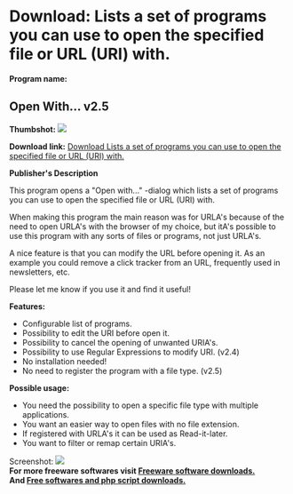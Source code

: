 # Download: Lists a set of programs you can use to open the specified file or URL (URI) with.

**Program name:**

## Open With... v2.5

  
**Thumbshot:** ![](http://www.freewarefiles.com/screenshot/open_with_md.jpg)   
  
**Download link:** [Download Lists a set of programs you can use to open the specified file or URL (URI) with.](http://freesoftwares.boysofts.com/Ope-With_program_58400.html)  
  


**Publisher's Description**  
  


This program opens a "Open with..." -dialog which lists a set of programs you can use to open the specified file or URL (URI) with. 

When making this program the main reason was for URLA's because of the need to open URLA's with the browser of my choice, but itA's possible to use this program with any sorts of files or programs, not just URLA's.

A nice feature is that you can modify the URL before opening it. As an example you could remove a click tracker from an URL, frequently used in newsletters, etc.

Please let me know if you use it and find it useful!

**Features:**

  * Configurable list of programs.
  * Possibility to edit the URI before open it.
  * Possibility to cancel the opening of unwanted URIA's.
  * Possibility to use Regular Expressions to modify URI. (v2.4)
  * No installation needed!
  * No need to register the program with a file type. (v2.5)

**Possible usage:**

  * You need the possibility to open a specific file type with multiple applications.
  * You want an easier way to open files with no file extension.
  * If registered with URLA's it can be used as Read-it-later.
  * You want to filter or remap certain URIA's.

  
  
Screenshot: ![](http://www.freewarefiles.com/screenshot/open_with.jpg)   
**For more freeware softwares visit [Freeware software downloads.](http://freesoftwares.boysofts.com/)**   
**And [Free softwares and php script downloads.](http://www.boysofts.com/)**
